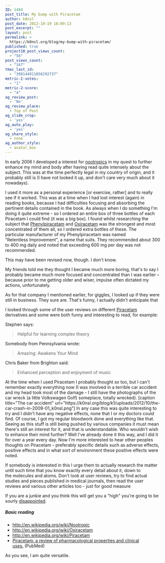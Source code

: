 ```yaml
---
ID: 1494
post_title: My bump with Piracetam
author: k0nsl
post_date: 2012-10-19 16:09:13
post_excerpt: ""
layout: post
permalink: >
  https://k0nsl.org/blog/my-bump-with-piracetam/
published: true
project10_post_views_count:
  - "56"
post_views_count:
  - "347"
tmac_last_id:
  - "398144911058292737"
metric-2-votes:
  - "1"
metric-2-score:
  - "4"
ag_review_post:
  - 'No'
ag_review_place:
  - Top of Post
ag_slide_crop:
  - 'yes'
ag_auto_play:
  - 'yes'
ag_share_style:
  - none
ag_author_style:
  - avatar_box
---
```

In early 2006 I developed a interest for <a title="Nootropics" href="http://en.wikipedia.org/wiki/Nootropic">nootropics</a> in my quest to further enhance my mind and body after having read quite intensely about the subject. This was at the time perfectly legal in my country of origin, and it probably still is (I have not looked it up, and don't care very much about it nowadays).

I used it more as a personal experience [or exercise, rather] and to really see if it worked. This was at a time when I had lost interest (again) in reading books, because I had difficulties focusing and absorbing the pertinent details contained in the book. As always when I do something I'm doing it quite extreme - so I ordered an entire box of three bottles of each Piracetam I could find (it was a big box). I found whilst researching the subject that <a title="Phenylpiracetam" href="http://en.wikipedia.org/wiki/Phenylpiracetam">Phenylpiracetam</a> and <a title="Oxiracetam" href="http://en.wikipedia.org/wiki/Oxiracetam">Oxiracetam</a> was the strongest and most concentrated of them all, so I ordered extra bottles of these. The particular manufacturer of my Phenylpiracetam was named "Relentless Improvement", a name that suits. They recommended about 300 to 400 mg daily and noted that exceeding 600 mg per day was not recommended.

This may have been revised now, though. I don't know.

My friends told me they thought I became much more boring, that's to say I probably became much more focused and concentrated than I was earlier <strong>-</strong> because prior to me getting older and wiser, impulse often dictated my actions, unfortunately.

As for that company I mentioned earlier, for giggles, I looked up if they were still in business. They sure are. That's funny, I actually didn't anticipate that <img class="wpml_ico" src="https://k0nsl.org/blog/wp-content/plugins/wp-monalisa/icons/icon_eh.gif" alt="" />

I looked through some of the user reviews on different <a title="Piracetam" href="http://en.wikipedia.org/wiki/Piracetam">Piracetam</a> derivatives and some were both funny and interesting to read, for example:

Stephen says:
<blockquote>Helpful for learning complex theory</blockquote>
Somebody from Pennsylvania wrote:
<blockquote>Amazing: Awakens Your Mind</blockquote>
Chris Baker from Brighton said:
<blockquote>Enhanced perception and enjoyment of music</blockquote>
At the time when I used Piracetam I probably thought so too, but I can't remember exactly everything now (I was involved in a terrible car accident and my head took most of the damage - I still have the photographs of the car wreck (a little Volkswagen Golf) someplace, totally wrecked).
[caption title="The car accident" url="https://k0nsl.org/blog/k1/uploads/2012/10/the-car-crash-in-2009-01_k0nsl.png"]
In any case this was quite interesting to try and I didn't have any negative effects, none that I or my doctors could find. Of course, I got my regular bloodwork done and everything like that. Seeing as this stuff is still being pushed by various companies it must mean there's still an interest for it, and that is understandable. Who wouldn't wish to enhance their mind further? Well I've already done it this way, and I did it for over a year every day. Now I'm more interested to hear other peoples thoughts on Piracetam - preferably specific details such as adverse effects, positive effects and in what sort of environment these positive effects were noted.

If somebody is interested in this I urge them to actually research the matter until such time that you know exactly every detail about it, down to the molecules and atoms. Don't look at user reviews, try to find actual studies and pieces published in medical journals, then read the user reviews and various other articles too - just for good measure <img class="wpml_ico" src="https://k0nsl.org/blog/wp-content/plugins/wp-monalisa/icons/wpml_wink.gif" alt="" />

If you are a junkie and you think this will get you a "high" you're going to be sourly <a title="Hercules - DISAPPOINTED" href="http://www.youtube.com/watch?v=_O1hM-k3aUY">disappointed</a>.

<div class="divider"><h5><span>Basic reading</span></h5></div>
<ul>
	<li><a title="Nootropics" href="http://en.wikipedia.org/wiki/Nootropic">http://en.wikipedia.org/wiki/Nootropic</a></li>
	<li><a href="http://en.wikipedia.org/wiki/Oxiracetam">http://en.wikipedia.org/wiki/Oxiracetam</a></li>
	<li><a href="http://en.wikipedia.org/wiki/Piracetam">http://en.wikipedia.org/wiki/Piracetam</a></li>
	<li><a title="Piracetam: a review of pharmacological properties and clinical uses." href="http://www.ncbi.nlm.nih.gov/pubmed/16007238">Piracetam: a review of pharmacological properties and clinical uses.</a> (PubMed)</li>
</ul>
As you see, I am quite versatile. <img class='wpml_ico' alt='' src='https://k0nsl.org/blog/k1/plugins/wp-monalisa/icons/evilgrin39.gif' />